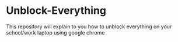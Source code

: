 # Unblock-Everything
This repository will explain to you how to unblock everything on your school/work laptop using google chrome
